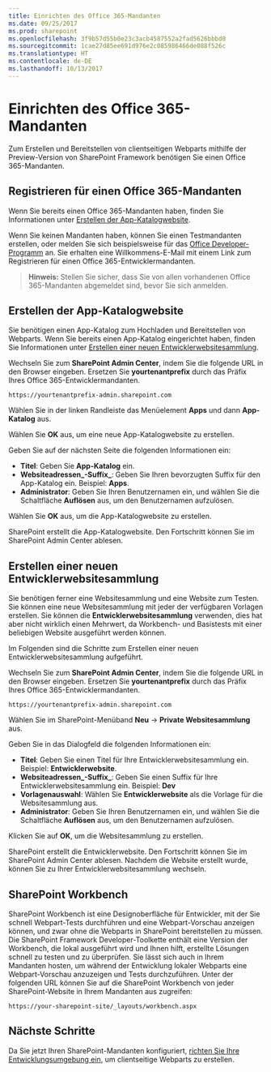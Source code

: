 ```yaml
---
title: Einrichten des Office 365-Mandanten
ms.date: 09/25/2017
ms.prod: sharepoint
ms.openlocfilehash: 3f9b57d55b0e23c3acb4587552a2fad5626bbbd0
ms.sourcegitcommit: 1cae27d85ee691d976e2c085986466de088f526c
ms.translationtype: HT
ms.contentlocale: de-DE
ms.lasthandoff: 10/13/2017
---
```

# <a name="set-up-your-office-365-tenant"></a>Einrichten des Office 365-Mandanten

Zum Erstellen und Bereitstellen von clientseitigen Webparts mithilfe der Preview-Version von SharePoint Framework benötigen Sie einen Office 365-Mandanten. 

## <a name="sign-up-for-an-office-365-tenant"></a>Registrieren für einen Office 365-Mandanten
Wenn Sie bereits einen Office 365-Mandanten haben, finden Sie Informationen unter [Erstellen der App-Katalogwebsite](#create-app-catalog-site).

Wenn Sie keinen Mandanten haben, können Sie einen Testmandanten erstellen, oder melden Sie sich beispielsweise für das [Office Developer-Programm](https://profile.microsoft.com/RegSysProfileCenter/wizardnp.aspx?wizid=7a6e3d71-b057-49cc-b2aa-158ff23432f3&lcid=1033&culture=en-us&dir=LTR) an. Sie erhalten eine Willkommens-E-Mail mit einem Link zum Registrieren für einen Office 365-Entwicklermandanten. 

>**Hinweis:** Stellen Sie sicher, dass Sie von allen vorhandenen Office 365-Mandanten abgemeldet sind, bevor Sie sich anmelden.

## <a name="create-app-catalog-site"></a>Erstellen der App-Katalogwebsite
Sie benötigen einen App-Katalog zum Hochladen und Bereitstellen von Webparts. Wenn Sie bereits einen App-Katalog eingerichtet haben, finden Sie Informationen unter [Erstellen einer neuen Entwicklerwebsitesammlung](#create-a-new-developer-site-collection).  

Wechseln Sie zum **SharePoint Admin Center**, indem Sie die folgende URL in den Browser eingeben. Ersetzen Sie **yourtenantprefix** durch das Präfix Ihres Office 365-Entwicklermandanten.
    
```
https://yourtenantprefix-admin.sharepoint.com
```
    
Wählen Sie in der linken Randleiste das Menüelement **Apps** und dann **App-Katalog** aus.

Wählen Sie **OK** aus, um eine neue App-Katalogwebsite zu erstellen.

Geben Sie auf der nächsten Seite die folgenden Informationen ein:

* **Titel**: Geben Sie **App-Katalog** ein.
* **Websiteadressen_-Suffix_**: Geben Sie Ihren bevorzugten Suffix für den App-Katalog ein. Beispiel: **Apps**.
* **Administrator**: Geben Sie Ihren Benutzernamen ein, und wählen Sie die Schaltfläche **Auflösen** aus, um den Benutzernamen aufzulösen.

Wählen Sie **OK** aus, um die App-Katalogwebsite zu erstellen.

SharePoint erstellt die App-Katalogwebsite. Den Fortschritt können Sie im SharePoint Admin Center ablesen.

## <a name="create-a-new-developer-site-collection"></a>Erstellen einer neuen Entwicklerwebsitesammlung
Sie benötigen ferner eine Websitesammlung und eine Website zum Testen. Sie können eine neue Websitesammlung mit jeder der verfügbaren Vorlagen erstellen. Sie können die **Entwicklerwebsitesammlung** verwenden, dies hat aber nicht wirklich einen Mehrwert, da Workbench- und Basistests mit einer beliebigen Website ausgeführt werden können.

Im Folgenden sind die Schritte zum Erstellen einer neuen Entwicklerwebsitesammlung aufgeführt.

 Wechseln Sie zum **SharePoint Admin Center**, indem Sie die folgende URL in den Browser eingeben. Ersetzen Sie **yourtenantprefix** durch das Präfix Ihres Office 365-Entwicklermandanten.
    
```
https://yourtenantprefix-admin.sharepoint.com
```
    
Wählen Sie im SharePoint-Menüband **Neu** -> **Private Websitesammlung** aus.

Geben Sie in das Dialogfeld die folgenden Informationen ein:

* **Titel**: Geben Sie einen Titel für Ihre Entwicklerwebsitesammlung ein. Beispiel: **Entwicklerwebsite**.
* **Websiteadressen_-Suffix_**: Geben Sie einen Suffix für Ihre Entwicklerwebsitesammlung ein. Beispiel: **Dev**
* **Vorlagenauswahl**: Wählen Sie **Entwicklerwebsite** als die Vorlage für die Websitesammlung aus.
* **Administrator**: Geben Sie Ihren Benutzernamen ein, und wählen Sie die Schaltfläche **Auflösen** aus, um den Benutzernamen aufzulösen.

Klicken Sie auf **OK**, um die Websitesammlung zu erstellen.

SharePoint erstellt die Entwicklerwebsite. Den Fortschritt können Sie im SharePoint Admin Center ablesen. Nachdem die Website erstellt wurde, können Sie zu Ihrer Entwicklerwebsitesammlung wechseln.

## <a name="sharepoint-workbench"></a>SharePoint Workbench
SharePoint Workbench ist eine Designoberfläche für Entwickler, mit der Sie schnell Webpart-Tests durchführen und eine Webpart-Vorschau anzeigen können, und zwar ohne die Webparts in SharePoint bereitstellen zu müssen. Die SharePoint Framework Developer-Toolkette enthält eine Version der Workbench, die lokal ausgeführt wird und Ihnen hilft, erstellte Lösungen schnell zu testen und zu überprüfen. Sie lässt sich auch in Ihrem Mandanten hosten, um während der Entwicklung lokaler Webparts eine Webpart-Vorschau anzuzeigen und Tests durchzuführen. Unter der folgenden URL können Sie auf die SharePoint Workbench von jeder SharePoint-Website in Ihrem Mandanten aus zugreifen:

```
https://your-sharepoint-site/_layouts/workbench.aspx
```

## <a name="next-steps"></a>Nächste Schritte
Da Sie jetzt Ihren SharePoint-Mandanten konfiguriert, [richten Sie Ihre Entwicklungsumgebung ein](./set-up-your-development-environment.md), um clientseitige Webparts zu erstellen.
